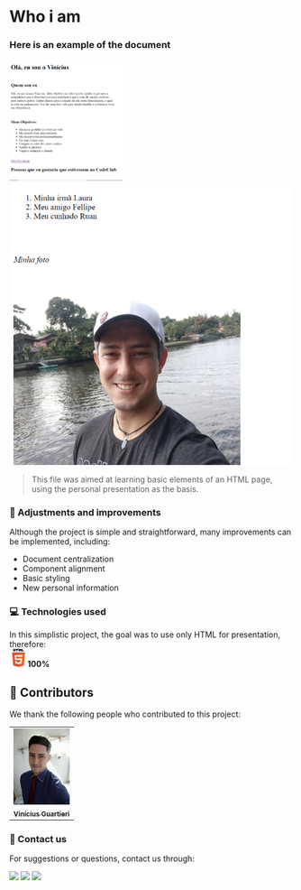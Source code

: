 # Who i am 

### Here is an example of the document

<img src="./assets/whoiam-1.png" alt="exemplo imagem" width="200px">
<img src="./assets/whoiam-2-new.png" alt="exemplo imagem">

> This file was aimed at learning basic elements
of an HTML page, using the personal presentation as the basis.

### 🚀 Adjustments and improvements

Although the project is simple and straightforward, many improvements can be implemented, including:

- Document centralization
- Component alignment
- Basic styling
- New personal information

### 💻 Technologies used

In this simplistic project, the goal was to use only HTML for presentation, therefore: <br>
<code><img height="32" src="https://raw.githubusercontent.com/github/explore/80688e429a7d4ef2fca1e82350fe8e3517d3494d/topics/html/html.png" alt="HTML5"/></code><b>100%</b>


## 🤝 Contributors

We thank the following people who contributed to this project:

<table>
  <tr>
    <td align="center">
      <a href="https://github.com/Guartieri" target="_blank">
        <img src="./assets/photo-perfil.jpg" width="100px;" alt="Foto do Vinícius Guartieri no GitHub"/><br>
        <sub>
          <b>Vinícius Guartieri</b>
        </sub>
      </a>
    </td>
  </tr>
</table>


### 💬 Contact us
 For suggestions or questions, contact us through:
 <p align="left">
  <a href="https://www.facebook.com/vinicius.guartieri/" alt="Facebook">
  <img src="https://img.shields.io/badge/-Facebook-3b5998?style=flat-square&labelColor=3b5998&logo=facebook&logoColor=white&link=https://www.facebook.com/vinicius.guartieri/"/></a>
  <a href="https://www.instagram.com/invites/contact/?i=k5tqln9aawmd&utm_content=648t2s" alt="Instagram">
  <img src="https://img.shields.io/badge/-Instagram-DF0174?style=flat-square&labelColor=DF0174&logo=instagram&logoColor=white&link=https://www.instagram.com/invites/contact/?i=k5tqln9aawmd&utm_content=648t2s"/></a>
    <a href="https://api.whatsapp.com/send?phone=5511985828693" alt="WhatsApp">
  <img src="https://img.shields.io/badge/-WhatsApp-25d366?style=flat-square&labelColor=25d366&logo=whatsapp&logoColor=white&link=https://api.whatsapp.com/send?phone=5511985828693"/></a>
